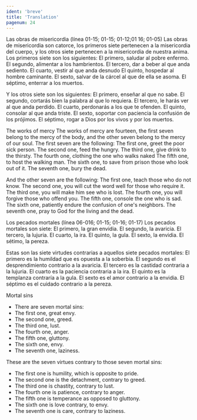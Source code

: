 ```yaml
---
ident: 'breve'
title: 'Translation'
pagenum: 24
---
```

Las obras de misericordia (línea 01-15; 01-15; 01-12;01 16; 01-05)
Las obras de misericordia son catorce, los primeros siete pertenecen a la misericordia del   cuerpo, y los otros siete pertenecen a la misericordia de nuestra anima. Los primeros siete  son los siguientes:
El primero, saludar al   pobre enfermo.
El segundo, alimentar a los hambrientos. 
El tercero, dar a beber al que anda sediento.
El cuarto, vestir al que anda desnudo
El quinto, hospedar al hombre caminante.
El sexto, salvar de la cárcel al que de ella se asoma.
El séptimo, enterrar a los muertos.




Y los otros siete son los siguientes:
El primero, enseñar al que no sabe.
El segundo, cortarás bien la palabra   al que lo requiera.
El tercero, le harás ver al que anda perdido.
El cuarto, perdonarás a los que te ofenden.
El quinto, consolar al que anda triste. 
El sexto, soportar con paciencia la confusión de los prójimos.
El séptimo, rogar a Dios por los vivos y por los muertos.


The works of mercy 
The works of mercy are fourteen, the first seven belong to the mercy of the body, and the other seven belong to the mercy of our soul. The first seven are the following:
The first one, greet the poor sick person.
The second one, feed the hungry.
The third one, give drink to the thirsty.
The fourth one, clothing the one who walks naked
The fifth one, to host the walking man.
The sixth one, to save from prison those who look out of it.
The seventh one, bury the dead.


And the other seven are the following:
The first one, teach those who do not know.
The second one, you will cut the word well for those who require it.
The third one, you will make him see who is lost.
The fourth one, you will forgive those who offend you.
The fifth one, console the one who is sad.
The sixth one, patiently endure the confusion of one's neighbors.
The seventh one, pray to God for the living and the dead.




Los pecados mortales (línea 06-016; 01-15; 01-16; 01-17)
Los pecados mortales son siete:
El primero, la gran envidia.
El segundo, la avaricia.
El tercero, la lujuria.
El cuarto, la ira.
El quinto, la gula.
El sexto, la envidia. 
El sétimo,  la pereza.


Estas son las siete virtudes contrarias a aquellos siete pecados mortales:
El primero es   la humildad que es opuesta a la soberbia.
El segundo es el desprendimiento contrario a la avaricia. 
El tercero es la castidad contraria a la lujuria.
El cuarto es la paciencia contraria a la ira.
El quinto es la templanza contraría a la gula.
El sexto es el amor contrario a la envidia. 
El séptimo es el cuidado contrario a la pereza.


Mortal sins 
* There are seven mortal sins:
* The first one, great envy.
* The second one, greed.
* The third one, lust.
* The fourth one, anger.
* The fifth one, gluttony.
* The sixth one, envy.
* The seventh one, laziness.


These are the seven virtues contrary to those seven mortal sins:
* The first one is humility, which is opposite to pride.
* The second one is the detachment, contrary to greed.
* The third one is chastity, contrary to lust.
* The fourth one is patience, contrary to anger.
* The fifth one is temperance as opposed to gluttony.
* The sixth one is love contrary, to envy.
* The seventh one is care, contrary to laziness.
